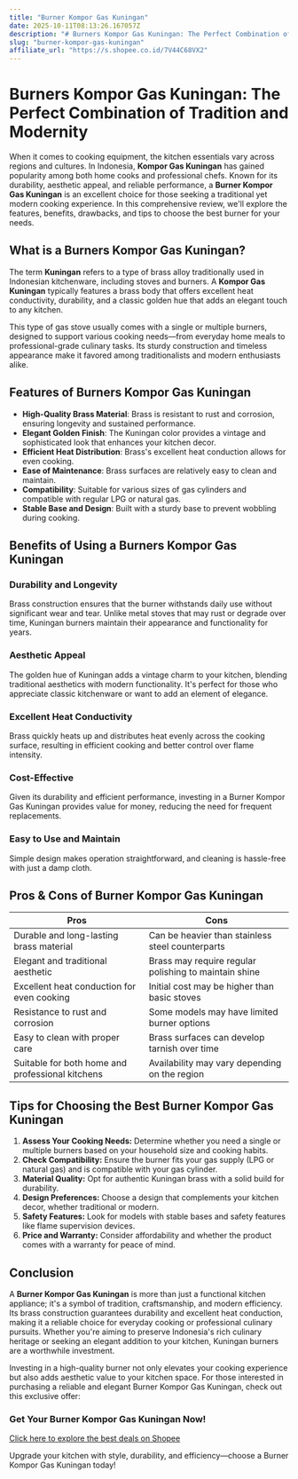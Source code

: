 ```yaml
---
title: "Burner Kompor Gas Kuningan"
date: 2025-10-11T08:13:26.167057Z
description: "# Burners Kompor Gas Kuningan: The Perfect Combination of Tradition and Modernity..."
slug: "burner-kompor-gas-kuningan"
affiliate_url: "https://s.shopee.co.id/7V44C68VX2"
---
```

# Burners Kompor Gas Kuningan: The Perfect Combination of Tradition and Modernity

When it comes to cooking equipment, the kitchen essentials vary across regions and cultures. In Indonesia, **Kompor Gas Kuningan** has gained popularity among both home cooks and professional chefs. Known for its durability, aesthetic appeal, and reliable performance, a **Burner Kompor Gas Kuningan** is an excellent choice for those seeking a traditional yet modern cooking experience. In this comprehensive review, we'll explore the features, benefits, drawbacks, and tips to choose the best burner for your needs.

## What is a Burners Kompor Gas Kuningan?

The term **Kuningan** refers to a type of brass alloy traditionally used in Indonesian kitchenware, including stoves and burners. A **Kompor Gas Kuningan** typically features a brass body that offers excellent heat conductivity, durability, and a classic golden hue that adds an elegant touch to any kitchen.

This type of gas stove usually comes with a single or multiple burners, designed to support various cooking needs—from everyday home meals to professional-grade culinary tasks. Its sturdy construction and timeless appearance make it favored among traditionalists and modern enthusiasts alike.

## Features of Burners Kompor Gas Kuningan

- **High-Quality Brass Material**: Brass is resistant to rust and corrosion, ensuring longevity and sustained performance.
- **Elegant Golden Finish**: The Kuningan color provides a vintage and sophisticated look that enhances your kitchen decor.
- **Efficient Heat Distribution**: Brass's excellent heat conduction allows for even cooking.
- **Ease of Maintenance**: Brass surfaces are relatively easy to clean and maintain.
- **Compatibility**: Suitable for various sizes of gas cylinders and compatible with regular LPG or natural gas.
- **Stable Base and Design**: Built with a sturdy base to prevent wobbling during cooking.

## Benefits of Using a Burners Kompor Gas Kuningan

### Durability and Longevity
Brass construction ensures that the burner withstands daily use without significant wear and tear. Unlike metal stoves that may rust or degrade over time, Kuningan burners maintain their appearance and functionality for years.

### Aesthetic Appeal
The golden hue of Kuningan adds a vintage charm to your kitchen, blending traditional aesthetics with modern functionality. It's perfect for those who appreciate classic kitchenware or want to add an element of elegance.

### Excellent Heat Conductivity
Brass quickly heats up and distributes heat evenly across the cooking surface, resulting in efficient cooking and better control over flame intensity.

### Cost-Effective
Given its durability and efficient performance, investing in a Burner Kompor Gas Kuningan provides value for money, reducing the need for frequent replacements.

### Easy to Use and Maintain
Simple design makes operation straightforward, and cleaning is hassle-free with just a damp cloth.

## Pros & Cons of Burner Kompor Gas Kuningan

| Pros                                              | Cons                                                 |
|---------------------------------------------------|------------------------------------------------------|
| Durable and long-lasting brass material        | Can be heavier than stainless steel counterparts  |
| Elegant and traditional aesthetic               | Brass may require regular polishing to maintain shine |
| Excellent heat conduction for even cooking     | Initial cost may be higher than basic stoves       |
| Resistance to rust and corrosion               | Some models may have limited burner options        |
| Easy to clean with proper care                  | Brass surfaces can develop tarnish over time     |
| Suitable for both home and professional kitchens | Availability may vary depending on the region     |

## Tips for Choosing the Best Burner Kompor Gas Kuningan

1. **Assess Your Cooking Needs:** Determine whether you need a single or multiple burners based on your household size and cooking habits.
2. **Check Compatibility:** Ensure the burner fits your gas supply (LPG or natural gas) and is compatible with your gas cylinder.
3. **Material Quality:** Opt for authentic Kuningan brass with a solid build for durability.
4. **Design Preferences:** Choose a design that complements your kitchen decor, whether traditional or modern.
5. **Safety Features:** Look for models with stable bases and safety features like flame supervision devices.
6. **Price and Warranty:** Consider affordability and whether the product comes with a warranty for peace of mind.

## Conclusion

A **Burner Kompor Gas Kuningan** is more than just a functional kitchen appliance; it's a symbol of tradition, craftsmanship, and modern efficiency. Its brass construction guarantees durability and excellent heat conduction, making it a reliable choice for everyday cooking or professional culinary pursuits. Whether you're aiming to preserve Indonesia's rich culinary heritage or seeking an elegant addition to your kitchen, Kuningan burners are a worthwhile investment.

Investing in a high-quality burner not only elevates your cooking experience but also adds aesthetic value to your kitchen space. For those interested in purchasing a reliable and elegant Burner Kompor Gas Kuningan, check out this exclusive offer:

### Get Your Burner Kompor Gas Kuningan Now!

[Click here to explore the best deals on Shopee](https://s.shopee.co.id/7V44C68VX2)

Upgrade your kitchen with style, durability, and efficiency—choose a Burner Kompor Gas Kuningan today!